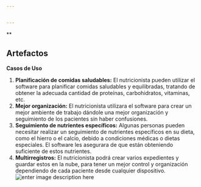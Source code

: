 ```yaml
---


---
```


<p>**</p>
<h2 id="artefactos">Artefactos</h2>
<p><strong>Casos de Uso</strong></p>
<ol>
<li><strong>Planificación de comidas saludables:</strong> El nutricionista pueden utilizar el software para planificar comidas saludables y equilibradas, tratando de obtener la adecuada cantidad de proteínas, carbohidratos, vitaminas, etc.</li>
<li><strong>Mejor organización:</strong> El nutricionista utilizara el software para crear un mejor ambiente de trabajo dándole una mejor organización y seguimiento de los pacientes sin haber confusiones.</li>
<li><strong>Seguimiento de nutrientes específicos:</strong> Algunas personas pueden necesitar realizar un seguimiento de nutrientes específicos en su dieta, como el hierro o el calcio, debido a condiciones médicas o dietas especiales. El software les asegurara de que están obteniendo suficiente de estos nutrientes.</li>
<li><strong>Multirregistros:</strong> El nutricionista podrá crear varios expedientes y guardar estos en la nube, para tener un mejor control y organización dependiendo de cada paciente desde cualquier dispositivo.<br>
<img src="https://drive.google.com/file/d/1y351qaMNc0NSF4WkqKyqnutSnSPlcdOF/view?usp=sharing" alt="enter image description here"></li>
</ol>

